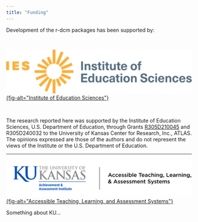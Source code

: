 ```yaml
---
title: "Funding"
---
```








Development of the r-dcm packages has been supported by:

<br>

[![](assets/img/funding/ies.svg){fig-alt="Institute of Education Sciences"}](https://ies.ed.gov)

<br>

The research reported here was supported by the Institute of Education Sciences, U.S. Department of Education, through Grants [R305D210045](https://ies.ed.gov/funding/grantsearch/details.asp?ID=4546) and R305D240032 to the University of Kansas Center for Research, Inc., ATLAS. The opinions expressed are those of the authors and do not represent the views of the Institute or the U.S. Department of Education.

---

[![](assets/img/funding/atlas.svg){fig-alt="Accessible Teaching, Learning, and Assessment Systems"}](https://atlas.ku.edu)

Something about KU...
